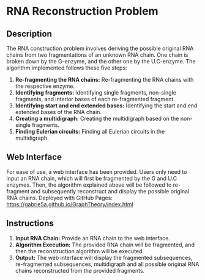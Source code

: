 # RNA Reconstruction Problem

## Description
The RNA construction problem involves deriving the possible original RNA chains from two fragmentations of an unknown RNA chain. One chain is broken down by the G-enzyme, and the other one by the U.C-enzyme. The algorithm implemented follows these five steps:

1. **Re-fragmenting the RNA chains:** Re-fragmenting the RNA chains with the respective enzyme.
2. **Identifying fragments:** Identifying single fragments, non-single fragments, and interior bases of each re-fragmented fragment.
3. **Identifying start and end extended bases:** Identifying the start and end extended bases of the RNA chain.
4. **Creating a multidigraph:** Creating the multidigraph based on the non-single fragments.
5. **Finding Eulerian circuits:** Finding all Eulerian circuits in the multidigraph.

## Web Interface
For ease of use, a web interface has been provided. Users only need to input an RNA chain, which will first be fragmented by the G and U.C enzymes. Then, the algorithm explained above will be followed to re-fragment and subsequently reconstruct and display the possible original RNA chains.
Deployed with GitHub Pages: https://gabrie5a.github.io/GraphTheory/index.html

## Instructions
1. **Input RNA Chain:** Provide an RNA chain to the web interface.
2. **Algorithm Execution:** The provided RNA chain will be fragmented, and then the reconstruction algorithm will be executed.
3. **Output:** The web interface will display the fragmented subsequences, re-fragmented subsequences, multidigraph and all possible original RNA chains reconstructed from the provided fragments.

